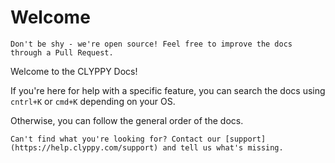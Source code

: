 # Welcome

```{note}
Don't be shy - we're open source! Feel free to improve the docs through a Pull Request.
```

Welcome to the CLYPPY Docs! 

If you're here for help with a specific feature, you can search the docs using `cntrl+K` or `cmd+K` depending on your OS.

Otherwise, you can follow the general order of the docs.

```{seealso}
Can't find what you're looking for? Contact our [support](https://help.clyppy.com/support) and tell us what's missing.
```

```{tableofcontents}

```
